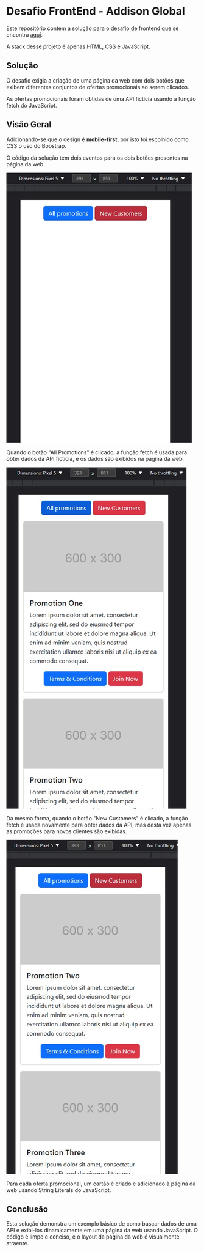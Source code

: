 # Desafio FrontEnd - Addison Global

Este repositório contém a solução para o desafio de frontend que se encontra [aqui](https://github.com/addisonglobal/web-technical-test).

A stack desse projeto é apenas HTML, CSS e JavaScript.

## Solução

O desafio exigia a criação de uma página da web com dois botões que exibem diferentes conjuntos de ofertas promocionais ao serem clicados. 

As ofertas promocionais foram obtidas de uma API fictícia usando a função fetch do JavaScript.

## Visão Geral

Adicionando-se que o design é **mobile-first**, por isto foi escolhido como CSS o uso do Boostrap.

O código da solução tem dois eventos para os dois botões presentes na página da web. 

![Tela Inicial](./images/inicial.jpg)

Quando o botão "All Promotions" é clicado, a função fetch é usada para obter dados da API fictícia, e os dados são exibidos na página da web.

![AllPromos](./images/allPromos.jpg)

Da mesma forma, quando o botão "New Customers" é clicado, a função fetch é usada novamente para obter dados da API, mas desta vez apenas as promoções para novos clientes são exibidas.

![NewCustomers](./images/newCustom.jpg)

Para cada oferta promocional, um cartão é criado e adicionado à página da web usando String Literals do JavaScript.

## Conclusão

Esta solução demonstra um exemplo básico de como buscar dados de uma API e exibi-los dinamicamente em uma página da web usando JavaScript. O código é limpo e conciso, e o layout da página da web é visualmente atraente.